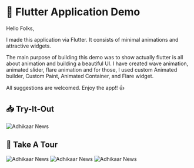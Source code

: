 # 🚀 Flutter Application Demo 


Hello Folks,

I made this application via Flutter. It consists of minimal animations and attractive widgets.

The main purpose of building this demo was to show actually flutter is all about animation and building a beautiful UI. I have created wave animation, animated slider, flare animation and for those, I used custom Animated builder, Custom Paint, Animated Container, and Flare widget. 

All suggestions are welcomed. Enjoy the app!! 👍


## 📥 Try-It-Out
<img src="https://github.com/rvvarasdiya/flutteranimations/raw/master/App Demo.gif" title="Adhikaar News" alt="Adhikaar News">

## 📱 Take A Tour
<img src="https://github.com/rvvarasdiya/flutteranimations/raw/master/Home Screen.png" title="Adhikaar News" alt="Adhikaar News">
<img src="https://github.com/rvvarasdiya/flutteranimations/raw/master/Sign In.png" title="Adhikaar News" alt="Adhikaar News">
<img src="https://github.com/rvvarasdiya/flutteranimations/raw/master/Sign Up.png" title="Adhikaar News" alt="Adhikaar News">


